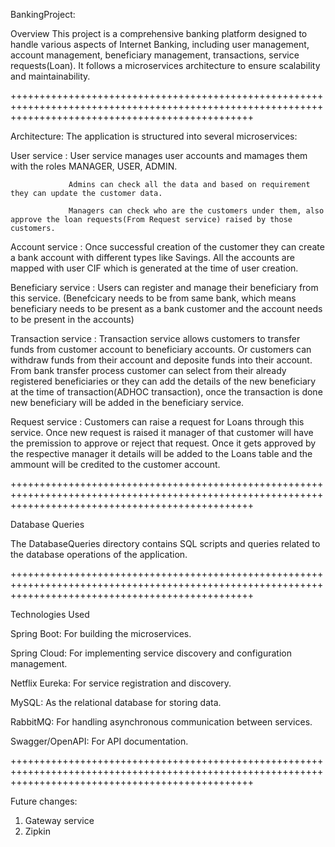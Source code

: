 BankingProject:

Overview This project is a comprehensive banking platform designed to handle various aspects of Internet Banking, including user management, account management, beneficiary management, transactions, service requests(Loan). It follows a microservices architecture to ensure scalability and maintainability.

++++++++++++++++++++++++++++++++++++++++++++++++++++++++++++++++++++++++++++++++++++++++++++++++++++++++++++++++++++++++++++++++++++++++++++++++++++++

Architecture:
The application is structured into several microservices:

  User service : User service manages user accounts and mamages them with the roles MANAGER, USER, ADMIN.

                 Admins can check all the data and based on requirement they can update the customer data.

                 Managers can check who are the customers under them, also approve the loan requests(From Request service) raised by those customers.

  Account service : Once successful creation of the customer they can create a bank account with different types like Savings. All the accounts are mapped with user CIF which is generated at the time of user creation.

  Beneficiary service : Users can register and manage their beneficiary from this service. (Benefcicary needs to be from same bank, which means beneficiary needs to be present as a bank customer and the account needs to be present in the accounts)

  Transaction service  : Transaction service allows customers to transfer funds from customer account to beneficiary accounts. Or customers can withdraw funds from their account and deposite funds into their account. From bank transfer process customer can select from their already registered beneficiaries or they can add the details of the new beneficiary at the time of transaction(ADHOC transaction), once the transaction is done new beneficiary will be added in the beneficiary service.

  Request service : Customers can raise a request for Loans through this service. Once new request is raised it manager of that customer will have the premission to approve or reject that request. Once it gets approved by the respective manager it details will be added to the Loans table and the ammount will be credited to the customer account.


++++++++++++++++++++++++++++++++++++++++++++++++++++++++++++++++++++++++++++++++++++++++++++++++++++++++++++++++++++++++++++++++++++++++++++++++++++++


Database Queries

The DatabaseQueries directory contains SQL scripts and queries related to the database operations of the application.

++++++++++++++++++++++++++++++++++++++++++++++++++++++++++++++++++++++++++++++++++++++++++++++++++++++++++++++++++++++++++++++++++++++++++++++++++++++

Technologies Used

Spring Boot: For building the microservices.

Spring Cloud: For implementing service discovery and configuration management.

Netflix Eureka: For service registration and discovery.

MySQL: As the relational database for storing data.

RabbitMQ: For handling asynchronous communication between services.

Swagger/OpenAPI: For API documentation.


++++++++++++++++++++++++++++++++++++++++++++++++++++++++++++++++++++++++++++++++++++++++++++++++++++++++++++++++++++++++++++++++++++++++++++++++++++++

Future changes:
1. Gateway service
2. Zipkin
  

